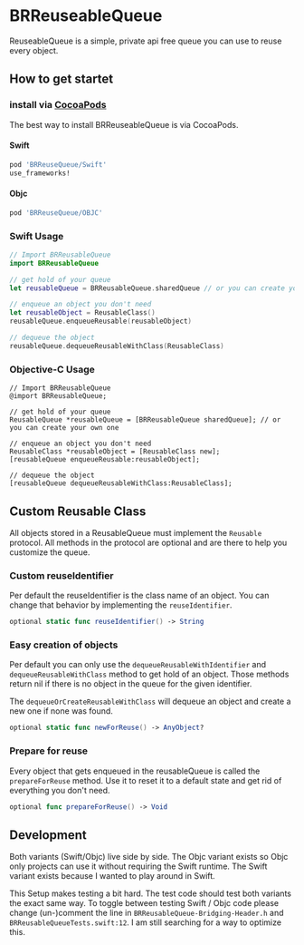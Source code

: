 # BRReuseableQueue

ReuseableQueue is a simple, private api free queue you can use to reuse every object.

## How to get startet

### install via [CocoaPods](http://cocoapods.org/)
The best way to install BRReuseableQueue is via CocoaPods.

#### Swift
```ruby
pod 'BRReuseQueue/Swift'
use_frameworks!
```

#### Objc
```ruby
pod 'BRReuseQueue/OBJC'
```

### Swift Usage

```swift
// Import BRReusableQueue
import BRReusableQueue

// get hold of your queue
let reusableQueue = BRReusableQueue.sharedQueue // or you can create your own one

// enqueue an object you don't need
let reusableObject = ReusableClass()
reusableQueue.enqueueReusable(reusableObject)

// dequeue the object
reusableQueue.dequeueReusableWithClass(ReusableClass)
```

### Objective-C Usage

```objc
// Import BRReusableQueue
@import BRReusableQueue;

// get hold of your queue
ReusableQueue *reusableQueue = [BRReusableQueue sharedQueue]; // or you can create your own one

// enqueue an object you don't need
ReusableClass *reusableObject = [ReusableClass new];
[reusableQueue enqueueReusable:reusableObject];

// dequeue the object
[reusableQueue dequeueReusableWithClass:ReusableClass];
```

## Custom Reusable Class

All objects stored in a ReusableQueue must implement the `Reusable` protocol. All methods in the protocol are optional and are there to help you customize the queue.

### Custom reuseIdentifier

Per default the reuseIdentifier is the class name of an object. You can change that behavior by implementing the `reuseIdentifier`.

```swift
optional static func reuseIdentifier() -> String
```

### Easy creation of objects

Per default you can only use the `dequeueReusableWithIdentifier` and `dequeueReusableWithClass` method to get hold of an object. Those methods return nil if there is no object in the queue for the given identifier.

The `dequeueOrCreateReusableWithClass` will dequeue an object and create a new one if none was found.

```swift
optional static func newForReuse() -> AnyObject?
```

### Prepare for reuse

Every object that gets enqueued in the reusableQueue is called the `prepareForReuse` method. Use it to reset it to a default state and get rid of everything you don't need.

```swift
optional func prepareForReuse() -> Void
```

## Development

Both variants (Swift/Objc) live side by side. The Objc variant exists so Objc only projects can use it without requiring the Swift runtime. The Swift variant exists because I wanted to play around in Swift. 

This Setup makes testing a bit hard. The test code should test both variants the exact same way. To toggle between testing Swift / Objc code please change (un-)comment the line in `BRReusableQueue-Bridging-Header.h` and `BRReusableQueueTests.swift:12`. I am still searching for a way to optimize this.